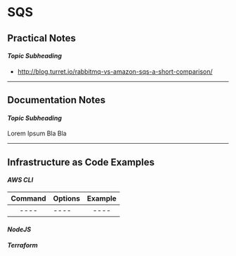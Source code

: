 # SQS

## Practical Notes

#### *Topic Subheading*
- http://blog.turret.io/rabbitmq-vs-amazon-sqs-a-short-comparison/

---

## Documentation Notes

#### *Topic Subheading*

Lorem Ipsum Bla Bla

---

## Infrastructure as Code Examples

#### *AWS CLI*

| Command        | Options      | Example  |
| :-------------:|------------- | :-----:  |
| ---- | ---- | ---- |

#### *NodeJS*

#### *Terraform*
